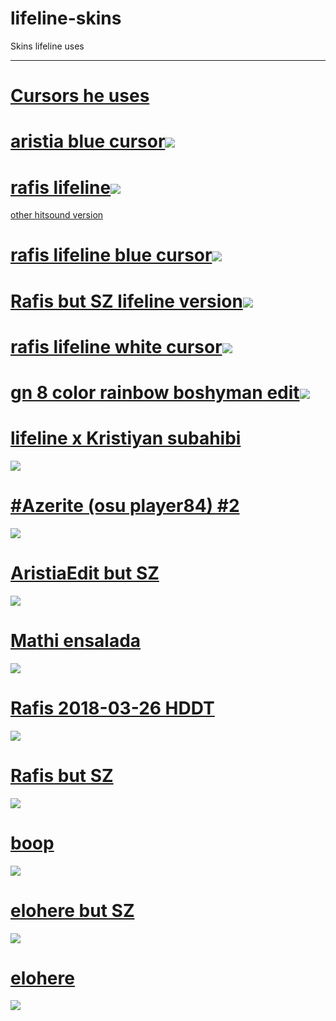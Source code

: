 # lifeline-skins

Skins lifeline uses
___
# [Cursors he uses](https://cdn.discordapp.com/attachments/1001333207276462112/1123301976608886897/Cursors.zip?ex=660c3e7d&is=65f9c97d&hm=e80a581efc424ac846be7f01d351373bb89f1ed3f35c30a291e857c7567b3177&)

# [aristia blue cursor](https://cdn.discordapp.com/attachments/1001333207276462112/1166543738034729030/aristia_lifeline.osk?ex=660cac04&is=65fa3704&hm=929b998bee2067a17a7130a8a55fd7f4e19d9683fecca3087d0e5e292d9059f7&)![](https://cdn.discordapp.com/attachments/1001333207276462112/1166543738835849247/screenshot219.jpg?ex=654adf84&is=65386a84&hm=4eaf178aa7a23a80d4c011cb9a1683281bd0e00cbc3e1839e1210fc6ee34ebda&)

# [rafis lifeline](https://cdn.discordapp.com/attachments/1001333207276462112/1123305561107206154/rafis_lifeline_dt_w.osk?ex=660c41d3&is=65f9ccd3&hm=2e57f7dbce9e8400b2318127b3c5c6b115a2c66dfb983513ee966e9270bb10fc&)![](https://media.discordapp.net/attachments/1001333207276462112/1123306019213295756/screenshot191.jpg?width=1202&height=676)
[other hitsound version](https://cdn.discordapp.com/attachments/1001333207276462112/1123305562243862568/rafis_lifeline_toc_toc.osk)

# [rafis lifeline blue cursor](https://cdn.discordapp.com/attachments/1001333207276462112/1123305560771674112/rafis_lifeline_dt_blue_cursor.osk?ex=660c41d3&is=65f9ccd3&hm=2d94d888357cea73282a92560e77559cfc9d811cb44e5c6c7146fdb00fbcb352&)![](https://media.discordapp.net/attachments/1001333207276462112/1123306019469152296/screenshot192.jpg?width=1202&height=676)

# [Rafis but SZ lifeline version](https://cdn.discordapp.com/attachments/1001333207276462112/1123305562763952299/rafis_lifeline_bokura_dake.osk?ex=660c41d4&is=65f9ccd4&hm=a8e97fa98e6b07e3302a5ed70b099cfc8618687c4edb04a0b5c340039469e487&)![](https://media.discordapp.net/attachments/1001333207276462112/1123333962652201020/image.png?width=1202&height=676)


# [rafis lifeline white cursor](https://cdn.discordapp.com/attachments/1001333207276462112/1123305561107206154/rafis_lifeline_dt_w.osk?ex=660c41d3&is=65f9ccd3&hm=2e57f7dbce9e8400b2318127b3c5c6b115a2c66dfb983513ee966e9270bb10fc&)![](https://media.discordapp.net/attachments/1001333207276462112/1123306018936455269/screenshot193.jpg?width=1202&height=676)

# [gn 8 color rainbow boshyman edit](https://boshyman.s-ul.eu/aKv8tFO8)![](https://media.discordapp.net/attachments/1001333207276462112/1181223575227748433/image.png?ex=6580472e&is=656dd22e&hm=6572a4b52243698e2ae44550a4554acda9e85165f3060aa02401f9ad73673d76&=&format=webp&quality=lossless&width=1248&height=702)

# [lifeline x Kristiyan subahibi](https://github.com/rudj-skinhub/woal/raw/tyfh/xkristiyan/-_lifeline_x_Kristiyan_subahibi.osk)
[![](https://i.imgur.com/ssg3v5Q.png)](https://github.com/rudj-skinhub/woal/raw/tyfh/xkristiyan/-_lifeline_x_Kristiyan_subahibi.osk)

# [#Azerite (osu player84) #2](https://github.com/rudj-skinhub/woal/raw/tyfh/lifeline/%23Azerite%20(osu%20player84)%20%232.osk)
[![](https://osu.ppy.sh/ss/18336153/e5ec)](https://github.com/rudj-skinhub/woal/raw/tyfh/lifeline/%23Azerite%20(osu%20player84)%20%232.osk)

# [AristiaEdit but SZ](https://github.com/rudj-skinhub/woal/raw/tyfh/lifeline/AristiaEdit%20but%20SZ.osk)
[![](https://osu.ppy.sh/ss/18336160/8d17)](https://github.com/rudj-skinhub/woal/raw/tyfh/lifeline/AristiaEdit%20but%20SZ.osk)

# [Mathi ensalada](https://github.com/rudj-skinhub/woal/raw/tyfh/lifeline/Mathi%20ensalada.osk)
[![](https://osu.ppy.sh/ss/18336165/d397)](https://github.com/rudj-skinhub/woal/raw/tyfh/lifeline/Mathi%20ensalada.osk)

# [Rafis 2018-03-26 HDDT](https://github.com/rudj-skinhub/woal/raw/tyfh/lifeline/Rafis%202018-03-26%20HDDT.osk)
[![](https://osu.ppy.sh/ss/18336166/f393)](https://github.com/rudj-skinhub/woal/raw/tyfh/lifeline/Rafis%202018-03-26%20HDDT.osk)

# [Rafis but SZ](https://github.com/rudj-skinhub/woal/raw/tyfh/lifeline/Rafis%20but%20SZ.osk)
[![](https://osu.ppy.sh/ss/18336164/7b91)](https://github.com/rudj-skinhub/woal/raw/tyfh/lifeline/Rafis%20but%20SZ.osk)

# [boop](https://github.com/rudj-skinhub/woal/raw/tyfh/lifeline/boop.osk)
[![](https://osu.ppy.sh/ss/18336161/9885)](https://github.com/rudj-skinhub/woal/raw/tyfh/lifeline/boop.osk)

# [elohere but SZ](https://github.com/rudj-skinhub/woal/raw/tyfh/lifeline/elohere%20but%20SZ.osk)
[![](https://osu.ppy.sh/ss/18336168/5e7b)](https://github.com/rudj-skinhub/woal/raw/tyfh/lifeline/elohere%20but%20SZ.osk)

# [elohere](https://github.com/rudj-skinhub/woal/raw/tyfh/lifeline/elohere.osk)
[![](https://osu.ppy.sh/ss/18336173/0750)](https://github.com/rudj-skinhub/woal/raw/tyfh/lifeline/elohere.osk)
